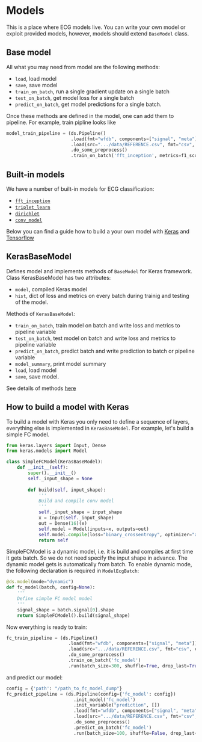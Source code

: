 # Models

This is a place where ECG models live. You can write your own model or exploit provided models, however,
models should extend ```BaseModel``` class. 

## Base model
All what you may need from model are the following methods:

* ```load```, load model
* ```save```, save model
* ```train_on_batch```, run a single gradient update on a single batch
* ```test_on_batch```, get model loss for a single batch
* ```predict_on_batch```, get model predictions for a single batch.

Once these methods are defined in the model, one can add them to pipeline.
For example, train pipline looks like

```python
model_train_pipeline = (ds.Pipeline()
                        .load(fmt="wfdb", components=["signal", "meta"])
                        .load(src=".../data/REFERENCE.csv", fmt="csv", components="target")
                        .do_some_preprocess()
                        .train_on_batch('fft_inception', metrics=f1_score, average='macro'))
```

## Built-in models
We have a number of built-in models for ECG classification:
* [```fft_inception```](fft_model.md)
* [```triplet_learn```](triplet_model.md)
* [```dirichlet```](dirichlet_model.md)
* [```conv_model```](conv_model.md)

Below you can find a guide how to build a your own model with [Keras]() and [Tensorflow]()

## KerasBaseModel
Defines model and implements methods of ```BaseModel``` for Keras framework. 
Class KerasBaseModel has two attributes:
* ```model```, compiled Keras model
* ```hist```, dict of loss and metrics on every batch during trainig and testing of the model.

Methods of ```KerasBaseModel```:
* ```train_on_batch```, train model on batch and write loss and metrics to pipeline variable
* ```test_on_batch```, test model on batch and write loss and metrics to pipeline variable
* ```predict_on_batch```, predict batch and write prediction to batch or pipeline variable
* ```model_summary```, print model summary
* ```load```, load model
* ```save```, save model.

See details of methods [here](https://analysiscenter.github.io/ecg/index.html)

## How to build a model with Keras

To build a model with Keras you only need to define a sequence of layers, everything else is implemented in ```KerasBaseModel```.
For example, let's build a simple FC model. 
```python
from keras.layers import Input, Dense
from keras.models import Model

class SimpleFCModel(KerasBaseModel):
    def __init__(self):
        super().__init__()
        self._input_shape = None
        
        def build(self, input_shape):
            '''
            Build and compile conv model
            '''
            self._input_shape = input_shape
            x = Input(self._input_shape)
            out = Dense(16)(x)
            self.model = Model(inputs=x, outputs=out)
            self.model.compile(loss="binary_crossentropy", optimizer="adam")
            return self
```
SimpleFCModel is a dynamic model, i.e. it is build and compiles at first time it gets batch. So we do not need specify the input shape in advance. The dynamic model gets is automatically from batch. To enable dynamic mode, the following declaration is required in ```ModelEcgBatch```:

```python
@ds.model(mode="dynamic")
def fc_model(batch, config=None):
    '''
    Define simple FC model model
    '''
    signal_shape = batch.signal[0].shape
    return SimpleFCModel().build(signal_shape)
```

Now everything is ready to train:
```python
fc_train_pipeline = (ds.Pipeline()
                       .load(fmt="wfdb", components=["signal", "meta"])
                       .load(src=".../data/REFERENCE.csv", fmt="csv", components="target")
                       .do_some_preprocess()
                       .train_on_batch('fc_model')
                       .run(batch_size=300, shuffle=True, drop_last=True, n_epochs=50))
```
and predict our model:
```python
config = {'path': "/path_to_fc_model_dump"}
fc_predict_pipeline = (ds.Pipeline(config={'fc_model': config})
                         .init_model('fc_model')
                         .init_variable("prediction", [])
                         .load(fmt="wfdb", components=["signal", "meta"])
                         .load(src=".../data/REFERENCE.csv", fmt="csv", components="target")
                         .do_some_preprocess()
                         .predict_on_batch('fc_model')
                         .run(batch_size=100, shuffle=False, drop_last=False, n_epochs=1))
```